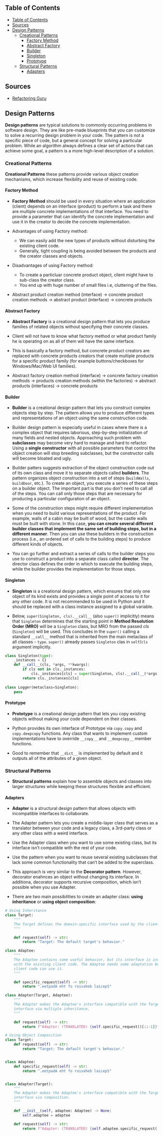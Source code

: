 
## Table of Contents

- [Table of Contents](#table-of-contents)
- [Sources](#sources)
- [Design Patterns](#design-patterns)
  - [Creational Patterns](#creational-patterns)
    - [Factory Method](#factory-method)
    - [Abstract Factory](#abstract-factory)
    - [Builder](#builder)
    - [Singleton](#singleton)
    - [Prototype](#prototype)
  - [Structural Patterns](#structural-patterns)
    - [Adapters](#adapters)

## Sources

- [Refactoring Guru](https://refactoring.guru/design-patterns/catalog)

## Design Patterns

**Design patterns** are typical solutions to commonly occurring problems in software design. They are like pre-made blueprints that you can customize to solve a recurring design problem in your code. The pattern is not a specific piece of code, but a general concept for solving a particular problem. While an algorithm always defines a clear set of actions that can achieve some goal, a pattern is a more high-level description of a solution.

### Creational Patterns

**Creational Patterns** these patterns provide various object creation mechanisms, which increase flexibility and reuse of existing code.

#### Factory Method

- **Factory Method** should be used in every situation where an application (client) depends on an interface (product) to perform a task and there are multiple concrete implementations of that interface. You need to provide a parameter that can identify the concrete implementation and use it in the creator to decide the concrete implementation.

- Advantages of using Factory method:
  - We can easily add the new types of products without disturbing the existing client code.
  - Generally, tight coupling is being avoided between the products and the creator classes and objects.

- Disadvantages of using Factory method:
  - To create a particluar concrete product object, client might have to sub-class the creator class.
  - You end up with huge number of small files i.e, cluttering of the files.

- Abstract product creation method (interface) -> concrete product creation methods -> abstract product (interface) -> concrete products

#### Abstract Factory

- **Abstract Factory** is a creational design pattern that lets you produce families of related objects without specifying their concrete classes.

- Client will not have to know what factory method or what product family he is operating on as all of them will have the same interface.

- This is basically a factory method, but concrete product creators are replaced with concrete products creators that create multiple products for a specific product family (for example buttons/checkboxes for Windows/Mac/Web UI families).

- Abstract factory creation method (interface) -> concrete factory creation methods -> products creation methods (within the factories) -> abstract products (interfaces) -> concrete products

#### Builder

- **Builder** is a creational design pattern that lets you construct complex objects step by step. The pattern allows you to produce different types and representations of an object using the same construction code.

- Builder design pattern is especially useful in cases where there is a complex object that requires laborious, step-by-step initialization of many fields and nested objects. Approaching such problem with **subclasses** may become very hard to manage and hard to refactor. Using a **single constructor** with all possible parameters that control the object creation will stop breeding subclasses, but the constructor calls will become bloated and ugly.

- Builder patters suggests extraction of the object construction code out of its own class and move it to separate objects called **builders**. The pattern organizes object construction into a set of steps (`buildWalls`, `buildDoor`, etc.). To create an object, you execute a series of these steps on a builder object. The important part is that you don’t need to call all of the steps. You can call only those steps that are necessary for producing a particular configuration of an object.

- Some of the construction steps might require different implementation when you need to build various representations of the product. For example, walls of a cabin may be built of wood, but the castle walls must be built with stone. In this case, **you can create several different builder classes that implement the same set of building steps, but in a different manner**. Then you can use these builders in the construction process (i.e., an ordered set of calls to the building steps) to produce different kinds of objects.

- You can go further and extract a series of calls to the builder steps you use to construct a product into a separate class called **director**. The director class defines the order in which to execute the building steps, while the builder provides the implementation for those steps.

#### Singleton

- **Singleton** is a creational design pattern, which ensures that only one object of its kind exists and provides a single point of access to it for any other code. It is not recommended to be used in Python and it should be replaced with a class instance assigned to a global variable.

- Below, ```super(Singleton, cls).__call__``` (also ```super()``` implicitly) means that ```Singleton``` determines that the starting point in **Method Resolution Order (MRO)** will be a ```Singleton``` class, but MRO from the passed *cls* (```Singleton```) will be used. This concludes in the ```super()``` calling a standard ```__call__``` method that is inherited from the main metaclass of all classes - ```type```. ```super()``` already passes ```Singleton``` clas in ```self```/```cls``` argument implicitly.

```python
class Singleton(type):
    _instances = {}
    def __call__(cls, *args, **kwargs):
        if cls not in cls._instances:
            cls._instances[cls] = super(Singleton, cls).__call__(*args, **kwargs)
        return cls._instances[cls]
        
class Logger(metaclass=Singleton):
    pass
```

#### Prototype

- **Prototype** is a creational design pattern that lets you copy existing objects without making your code dependent on their classes.

- Python provides its own interface of Prototype via `copy.copy` and `copy.deepcopy` functions. Any class that wants to implement custom implementations have to override `__copy__` and `__deepcopy__` member functions.

- Good to remember that `__dict__` is implemented by default and it outputs all of the attributes of a given object.

### Structural Patterns

- **Structural patterns** explain how to assemble objects and classes into larger structures while keeping these structures flexible and efficient.

#### Adapters

- **Adapter** is a structural design pattern that allows objects with incompatible interfaces to collaborate.

- The Adapter pattern lets you create a middle-layer class that serves as a translator between your code and a legacy class, a 3rd-party class or any other class with a weird interface.

- Use the Adapter class when you want to use some existing class, but its interface isn’t compatible with the rest of your code.

- Use the pattern when you want to reuse several existing subclasses that lack some common functionality that can’t be added to the superclass.

- This approach is very similar to the **Decorator pattern**. However, decorator enahnces an object without changing its interface. In additiona, decorator supports recursive composition, which isn’t possible when you use Adapter.

- There are two main possibilities to create an adapter class: **using inheritance** or **using object composition**:

```py
# Using Inheritance
class Target:
    """
    The Target defines the domain-specific interface used by the client code.
    """

    def request(self) -> str:
        return "Target: The default target's behavior."

class Adaptee:
    """
    The Adaptee contains some useful behavior, but its interface is incompatible
    with the existing client code. The Adaptee needs some adaptation before the
    client code can use it.
    """

    def specific_request(self) -> str:
        return ".eetpadA eht fo roivaheb laicepS"

class Adapter(Target, Adaptee):
    """
    The Adapter makes the Adaptee's interface compatible with the Target's
    interface via multiple inheritance.
    """

    def request(self) -> str:
        return f"Adapter: (TRANSLATED) {self.specific_request()[::-1]}"

# Using Object Composition
class Target:
    def request(self) -> str:
        return "Target: The default target's behavior."


class Adaptee:
    def specific_request(self) -> str:
        return ".eetpadA eht fo roivaheb laicepS"


class Adapter(Target):
    """
    The Adapter makes the Adaptee's interface compatible with the Target's
    interface via composition.
    """

    def __init__(self, adaptee: Adaptee) -> None:
        self.adaptee = adaptee

    def request(self) -> str:
        return f"Adapter: (TRANSLATED) {self.adaptee.specific_request()[::-1]}"
```
